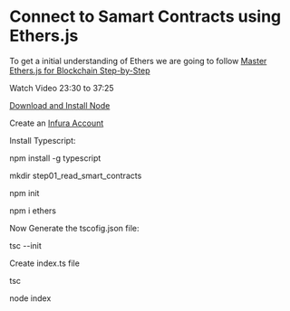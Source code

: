 # Connect to Samart Contracts using Ethers.js 

To get a initial understanding of Ethers we are going to follow [Master Ethers.js for Blockchain Step-by-Step](https://www.youtube.com/watch?v=yk7nVp5HTCk)

Watch Video 23:30 to 37:25

[Download and Install Node](https://nodejs.org/en/download/)

Create an [Infura Account](https://infura.io/)

Install Typescript:

npm install -g typescript 

mkdir step01_read_smart_contracts

npm init

npm i ethers

Now Generate the tscofig.json file:

tsc --init

Create index.ts file

tsc

node index

